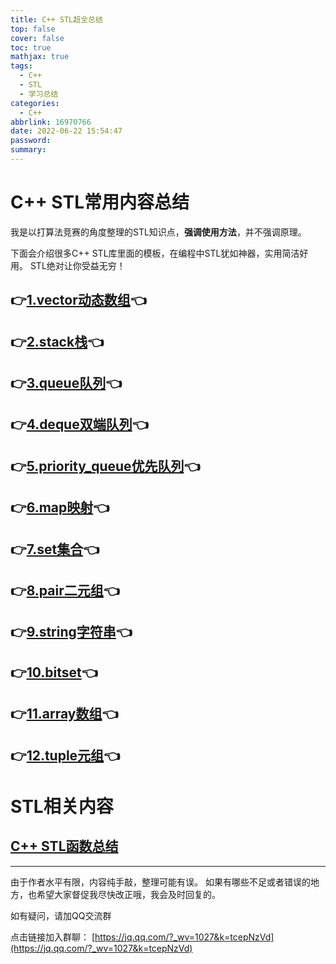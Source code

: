 ```yaml
---
title: C++ STL超全总结
top: false
cover: false
toc: true
mathjax: true
tags:
  - C++
  - STL
  - 学习总结
categories:
  - C++
abbrlink: 16970766
date: 2022-06-22 15:54:47
password:
summary:
---
```




#  C++ STL常用内容总结

我是以打算法竞赛的角度整理的STL知识点，**强调使用方法**，并不强调原理。

下面会介绍很多C++ STL库里面的模板，在编程中STL犹如神器，实用简洁好用。
STL绝对让你受益无穷！




## 👉[1.vector动态数组](https://blog.csdn.net/qq_50285142/article/details/122303529)👈

## 👉[2.stack栈](https://blog.csdn.net/qq_50285142/article/details/122303786)👈

## 👉[3.queue队列](https://blog.csdn.net/qq_50285142/article/details/122304056)👈


## 👉[4.deque双端队列](https://blog.csdn.net/qq_50285142/article/details/114079022)👈

## 👉[5.priority_queue优先队列](https://blog.csdn.net/qq_50285142/article/details/114078695)👈


## 👉[6.map映射](https://blog.csdn.net/qq_50285142/article/details/120368977)👈

## 👉[7.set集合](https://blog.csdn.net/qq_50285142/article/details/122304728)👈

## 👉[8.pair二元组](https://blog.csdn.net/qq_50285142/article/details/122304842)👈

## 👉[9.string字符串](https://blog.csdn.net/qq_50285142/article/details/114156051)👈

## 👉[10.bitset](https://blog.csdn.net/qq_50285142/article/details/114186789)👈

## 👉[11.array数组](https://blog.csdn.net/qq_50285142/article/details/122932215)👈

## 👉[12.tuple元组](https://blog.csdn.net/qq_50285142/article/details/123000835)👈

# STL相关内容

## [C++ STL函数总结](https://wyq666.blog.csdn.net/article/details/120632337)



------------------

由于作者水平有限，内容纯手敲，整理可能有误。
如果有哪些不足或者错误的地方，也希望大家督促我尽快改正哦，我会及时回复的。


如有疑问，请加QQ交流群

点击链接加入群聊： [https://jq.qq.com/?_wv=1027&k=tcepNzVd](https://jq.qq.com/?_wv=1027&k=tcepNzVd)
